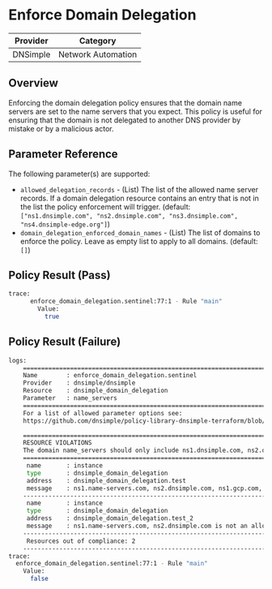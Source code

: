 # Enforce Domain Delegation

| Provider | Category           |
| -------- | ------------------ |
| DNSimple | Network Automation |

## Overview
Enforcing the domain delegation policy ensures that the domain name servers are set to the name servers that you expect. This policy is useful for ensuring that the domain is not delegated to another DNS provider by mistake or by a malicious actor.

## Parameter Reference

The following parameter(s) are supported:

* `allowed_delegation_records` - (List) The list of the allowed name server records. If a domain delegation resource contains an entry that is not in the list the policy enforcement will trigger. (default: `["ns1.dnsimple.com", "ns2.dnsimple.com", "ns3.dnsimple.com", "ns4.dnsimple-edge.org"]`)
* `domain_delegation_enforced_domain_names` - (List) The list of domains to enforce the policy. Leave as empty list to apply to all domains. (default: `[]`)

## Policy Result (Pass)

```bash
trace:
      enforce_domain_delegation.sentinel:77:1 - Rule "main"
        Value:
          true
```

## Policy Result (Failure)

```bash
logs:
  	========================================================================
   	Name        : enforce_domain_delegation.sentinel
   	Provider    : dnsimple/dnsimple
   	Resource    : dnsimple_domain_delegation
   	Parameter   : name_servers
   	========================================================================
   	For a list of allowed parameter options see:
   	https://github.com/dnsimple/policy-library-dnsimple-terraform/blob/main/README.md

  	========================================================================
   	RESOURCE VIOLATIONS
   	The domain name_servers should only include ns1.dnsimple.com, ns2.dnsimple.com, ns3.dnsimple.com, ns4.dnsimple.com, ns4.dnsimple-edge.org.
   	========================================================================
  	 name       : instance
  	 type       : dnsimple_domain_delegation
  	 address    : dnsimple_domain_delegation.test
  	 message    : ns1.name-servers.com, ns2.dnsimple.com, ns1.gcp.com, ns1.aws.com is not an allowed name_servers set.
   	------------------------------------------------------------------------
  	 name       : instance
  	 type       : dnsimple_domain_delegation
  	 address    : dnsimple_domain_delegation.test_2
  	 message    : ns1.name-servers.com, ns2.dnsimple.com is not an allowed name_servers set.
   	------------------------------------------------------------------------
  	 Resources out of compliance: 2
   	------------------------------------------------------------------------
trace:
  enforce_domain_delegation.sentinel:77:1 - Rule "main"
    Value:
      false
```
